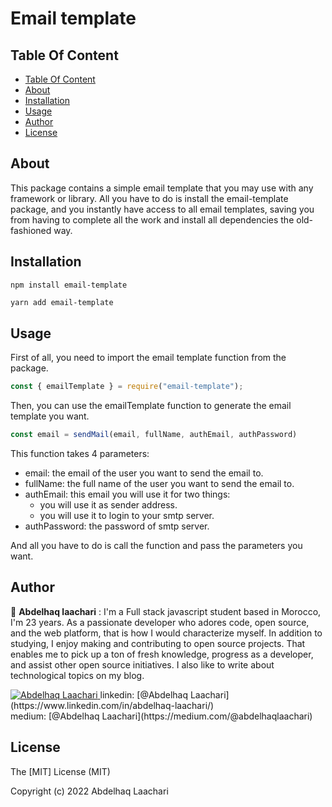 <h1>Email template</h1>

## Table Of Content

- [Table Of Content](#table-of-content)
- [About](#about)
- [Installation](#installation)
- [Usage](#usage)
- [Author](#author)
- [License](#license)

## About

This package contains a simple email template that you may use with any framework or library.
All you have to do is install the email-template package, and you instantly have access to all email templates, saving you from having to complete all the work and install all dependencies the old-fashioned way.

## Installation

```
npm install email-template
```

```sh
yarn add email-template
```

## Usage

First of all, you need to import the email template function from the package.

```js
const { emailTemplate } = require("email-template");
```

Then, you can use the emailTemplate function to generate the email template you want.

```js
const email = sendMail(email, fullName, authEmail, authPassword)
```
This function takes 4 parameters:
- email: the email of the user you want to send the email to.
- fullName: the full name of the user you want to send the email to.
- authEmail: this email you will use it for two things:
  - you will use it as sender address.
  - you will use it to login to your smtp server.
- authPassword: the password of smtp server.

And all you have to do is call the function and pass the parameters you want.

## Author

👤 **Abdelhaq laachari** : I'm a Full stack javascript student based in Morocco, I'm 23 years. As a passionate developer who adores code, open source, and the web platform, that is how I would characterize myself. In addition to studying, I enjoy making and contributing to open source projects. That enables me to pick up a ton of fresh knowledge, progress as a developer, and assist other open source initiatives. I also like to write about technological topics on my blog.

<!-- linkedin icon -->
<a href="https://www.linkedin.com/in/abdelhaq-laachari-1a1a9b1b3/" target="_blank">
  <img src="https://img.shields.io/badge/-Abdelhaq%20Laachari-blue?style=flat-square&logo=Linkedin&logoColor=white&link=https://www.linkedin.com/in/abdelhaq-laachari-1a1a9b1b3/" alt="Abdelhaq Laachari" />
</a>
linkedin: [@Abdelhaq Laachari](https://www.linkedin.com/in/abdelhaq-laachari/)
<br/>
medium: [@Abdelhaq Laachari](https://medium.com/@abdelhaqlaachari)

## License


The [MIT] License (MIT)

Copyright (c) 2022 Abdelhaq Laachari